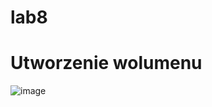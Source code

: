 # lab8

# Utworzenie wolumenu
![image](https://user-images.githubusercontent.com/84729968/235490413-c96bf716-2b5f-48f9-bca0-7e11bb3a0bbe.png)
